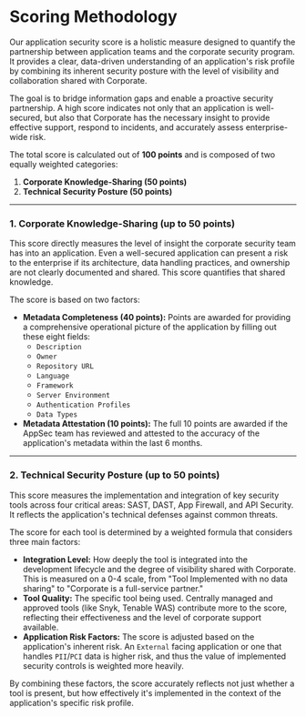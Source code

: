 # Scoring Methodology

Our application security score is a holistic measure designed to quantify the partnership between application teams and the corporate security program. It provides a clear, data-driven understanding of an application's risk profile by combining its inherent security posture with the level of visibility and collaboration shared with Corporate.

The goal is to bridge information gaps and enable a proactive security partnership. A high score indicates not only that an application is well-secured, but also that Corporate has the necessary insight to provide effective support, respond to incidents, and accurately assess enterprise-wide risk.

The total score is calculated out of **100 points** and is composed of two equally weighted categories:

1.  **Corporate Knowledge-Sharing (50 points)**
2.  **Technical Security Posture (50 points)**

---

### 1. Corporate Knowledge-Sharing (up to 50 points)

This score directly measures the level of insight the corporate security team has into an application. Even a well-secured application can present a risk to the enterprise if its architecture, data handling practices, and ownership are not clearly documented and shared. This score quantifies that shared knowledge.

The score is based on two factors:

*   **Metadata Completeness (40 points):** Points are awarded for providing a comprehensive operational picture of the application by filling out these eight fields:
    *   `Description`
    *   `Owner`
    *   `Repository URL`
    *   `Language`
    *   `Framework`
    *   `Server Environment`
    *   `Authentication Profiles`
    *   `Data Types`
*   **Metadata Attestation (10 points):** The full 10 points are awarded if the AppSec team has reviewed and attested to the accuracy of the application's metadata within the last 6 months.

---

### 2. Technical Security Posture (up to 50 points)

This score measures the implementation and integration of key security tools across four critical areas: SAST, DAST, App Firewall, and API Security. It reflects the application's technical defenses against common threats.

The score for each tool is determined by a weighted formula that considers three main factors:

*   **Integration Level:** How deeply the tool is integrated into the development lifecycle and the degree of visibility shared with Corporate. This is measured on a 0-4 scale, from "Tool Implemented with no data sharing" to "Corporate is a full-service partner."
*   **Tool Quality:** The specific tool being used. Centrally managed and approved tools (like Snyk, Tenable WAS) contribute more to the score, reflecting their effectiveness and the level of corporate support available.
*   **Application Risk Factors:** The score is adjusted based on the application's inherent risk. An `External` facing application or one that handles `PII`/`PCI` data is higher risk, and thus the value of implemented security controls is weighted more heavily.

By combining these factors, the score accurately reflects not just whether a tool is present, but how effectively it's implemented in the context of the application's specific risk profile.
